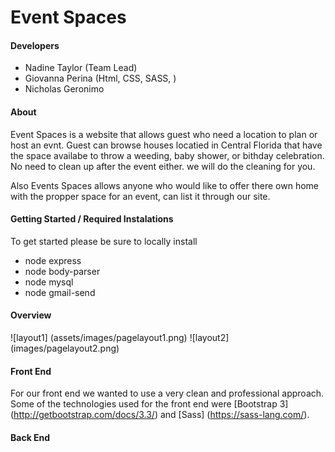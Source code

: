 # Event Spaces

#### Developers
* Nadine Taylor (Team Lead)
* Giovanna Perina (Html, CSS, SASS, )
* Nicholas Geronimo

#### About 
Event Spaces is a website that allows guest who need a location to plan or host an evnt. Guest can browse houses locatied in Central Florida that have the space availabe to throw a weeding, baby shower, or bithday celebration. No need to clean up after the event either. we will do the cleaning for you. 

Also Events Spaces allows anyone who would like to offer there own home with the propper space for an event, can list it through our site.

#### Getting Started / Required Instalations 
To get started please be sure to locally install
* node express 
* node body-parser
* node mysql
* node gmail-send

#### Overview

![layout1] (assets/images/pagelayout1.png)
![layout2] (images/pagelayout2.png)

#### Front End 
For our front end we wanted to use a very clean and professional approach. Some of the technologies used for the front end were [Bootstrap 3] (http://getbootstrap.com/docs/3.3/) and [Sass] (https://sass-lang.com/).

#### Back End 






